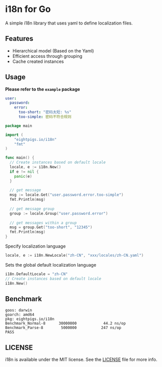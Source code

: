 # i18n for Go

A simple i18n library that uses yaml to define localization files.

## Features

- Hierarchical model (Based on the Yaml)
- Efficient access through grouping
- Cache created instances

## Usage

**Please refer to the `example` package**

```yaml
user:
  password:
    error:
      too-short: "密码太短: %s"
      too-simple: 密码不符合规则
```

```go
package main

import (
	"eightpigs.io/i18n"
	"fmt"
)

func main() {
  // Create instances based on default locale
  locale, e := i18n.New()
  if e != nil {
  	panic(e)
  }
  
  // get message
  msg := locale.Get("user.password.error.too-simple")
  fmt.Println(msg)
  
  // get message group
  group := locale.Group("user.password.error")
  
  // get messages within a group
  msg = group.Get("too-short", "12345")
  fmt.Println(msg)
}
```

Specify localization language

```go
locale, e := i18n.NewLocale("zh-CN", "xxx/locales/zh-CN.yaml")
```

Sets the global default localization language

```go
i18n.DefaultLocale = "zh-CN"
// Create instances based on default locale
i18n.New()
```

## Benchmark

```
goos: darwin
goarch: amd64
pkg: eightpigs.io/i18n
Benchmark_Normal-8   	30000000	        44.2 ns/op
Benchmark_Parse-8    	 5000000	       247 ns/op
PASS
```

## LICENSE

i18n is available under the MIT license. See the [LICENSE](https://github.com/eightpigs/i18n/blob/master/LICENSE) file for more info.
